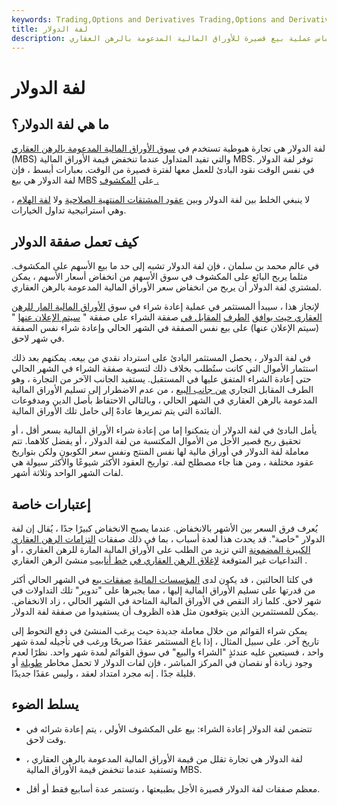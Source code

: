 ```yaml
---
keywords: Trading,Options and Derivatives Trading,Options and Derivatives
title: لفة الدولار
description: لفة الدولار هي في الأساس عملية بيع قصيرة للأوراق المالية المدعومة بالرهن العقاري (MBS).
---
```


# لفة الدولار
## ما هي لفة الدولار؟

لفة الدولار هي تجارة هبوطية تستخدم في [سوق الأوراق المالية المدعومة بالرهن العقاري](/mbs) (MBS) والتي تفيد المتداول عندما تنخفض قيمة الأوراق المالية MBS. توفر لفة الدولار في نفس الوقت نقود البادئ للعمل معها لفترة قصيرة من الوقت. بعبارات أبسط ، فإن لفة الدولار هي بيع MBS على [المكشوف .](/shortselling)

لا ينبغي الخلط بين لفة الدولار وبين [عقود المشتقات المنتهية الصلاحية](/rollforward) ولا [لفة الهلام](/longjellyroll) ، وهي استراتيجية تداول الخيارات.

## كيف تعمل صفقة الدولار

في عالم محمد بن سلمان ، فإن لفة الدولار تشبه إلى حد ما بيع الأسهم على المكشوف. مثلما يربح البائع على المكشوف في سوق الأسهم من انخفاض أسعار الأسهم ، يمكن لمشتري لفة الدولار أن يربح من انخفاض سعر الأوراق المالية المدعومة بالرهن العقاري.

لإنجاز هذا ، سيبدأ المستثمر في عملية إعادة شراء في سوق [الأوراق المالية المار للرهن العقاري حيث يوافق](/passthroughsecurity) [الطرف](/buyside) [المقابل في](/counterparty) صفقة الشراء على صفقة " [سيتم الإعلان عنها](/tba) " (سيتم الإعلان عنها) على بيع نفس الصفقة في الشهر الحالي وإعادة شراء نفس الصفقة في شهر لاحق.

في لفة الدولار ، يحصل المستثمر البادئ على استرداد نقدي من بيعه. يمكنهم بعد ذلك استثمار الأموال التي كانت ستُطلب بخلاف ذلك لتسوية صفقة الشراء في الشهر الحالي حتى إعادة الشراء المتفق عليها في المستقبل. يستفيد الجانب الآخر من التجارة ، وهو الطرف المقابل التجاري [من جانب البيع](/sellside) ، من عدم الاضطرار إلى تسليم الأوراق المالية المدعومة بالرهن العقاري في الشهر الحالي ، وبالتالي الاحتفاظ بأصل الدين ومدفوعات الفائدة التي يتم تمريرها عادةً إلى حامل تلك الأوراق المالية.

يأمل البادئ في لفة الدولار أن يتمكنوا إما من إعادة شراء الأوراق المالية بسعر أقل ، أو تحقيق ربح قصير الأجل من الأموال المكتسبة من لفة الدولار ، أو يفضل كلاهما. تتم معاملة لفة الدولار في أوراق مالية لها نفس المنتج ونفس سعر الكوبون ولكن بتواريخ عقود مختلفة ، ومن هنا جاء مصطلح لفة. تواريخ العقود الأكثر شيوعًا والأكثر سيولة هي لفات الشهر الواحد وثلاثة أشهر.

## إعتبارات خاصة

يُعرف فرق السعر بين الأشهر بالانخفاض. عندما يصبح الانخفاض كبيرًا جدًا ، يُقال إن لفة الدولار "خاصة". قد يحدث هذا لعدة أسباب ، بما في ذلك صفقات [التزامات الرهن العقاري الكبيرة المضمونة](/cmo) التي تزيد من الطلب على الأوراق المالية المارة للرهن العقاري ، أو التداعيات غير المتوقعة [لإغلاق الرهن العقاري في](/closing) [خط أنابيب](/pipeline) منشئ الرهن العقاري .

في كلتا الحالتين ، قد يكون لدى [المؤسسات المالية](/financialinstitution) [صفقات بيع](/trade) في الشهر الحالي أكثر من قدرتها على تسليم الأوراق المالية إليها ، مما يجبرها على "تدوير" تلك التداولات في شهر لاحق. كلما زاد النقص في الأوراق المالية المتاحة في الشهر الحالي ، زاد الانخفاض. يمكن للمستثمرين الذين يتوقعون مثل هذه الظروف أن يستفيدوا من صفقة لفة الدولار.

يمكن شراء القوائم من خلال معاملة جديدة حيث يرغب المنشئ في دفع التحوط إلى تاريخ آخر. على سبيل المثال ، إذا باع المستثمر عقدًا صريحًا ورغب في تأجيله لمدة شهر واحد ، فسيتعين عليه عندئذٍ "الشراء والبيع" في سوق القوائم لمدة شهر واحد. نظرًا لعدم وجود زيادة أو نقصان في المركز المباشر ، فإن لفات الدولار لا تحمل مخاطر [طويلة](/duration) أو قليلة جدًا . إنه مجرد امتداد لعقد ، وليس عقدًا جديدًا.

## يسلط الضوء

- تتضمن لفة الدولار إعادة الشراء: بيع على المكشوف الأولي ، يتم إعادة شرائه في وقت لاحق.

- لفة الدولار هي تجارة تقلل من قيمة الأوراق المالية المدعومة بالرهن العقاري ، وتستفيد عندما تنخفض قيمة الأوراق المالية MBS.

- معظم صفقات لفة الدولار قصيرة الأجل بطبيعتها ، وتستمر عدة أسابيع فقط أو أقل.


